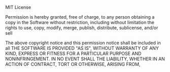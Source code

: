 MIT License


Permission is hereby granted, free of charge, to any person obtaining a copy
in the Software without restriction, including without limitation the rights
to use, copy, modify, merge, publish, distribute, sublicense, and/or sell

The above copyright notice and this permission notice shall be included in all
THE SOFTWARE IS PROVIDED "AS IS", WITHOUT WARRANTY OF ANY KIND, EXPRESS OR
FITNESS FOR A PARTICULAR PURPOSE AND NONINFRINGEMENT. IN NO EVENT SHALL THE
LIABILITY, WHETHER IN AN ACTION OF CONTRACT, TORT OR OTHERWISE, ARISING FROM,
